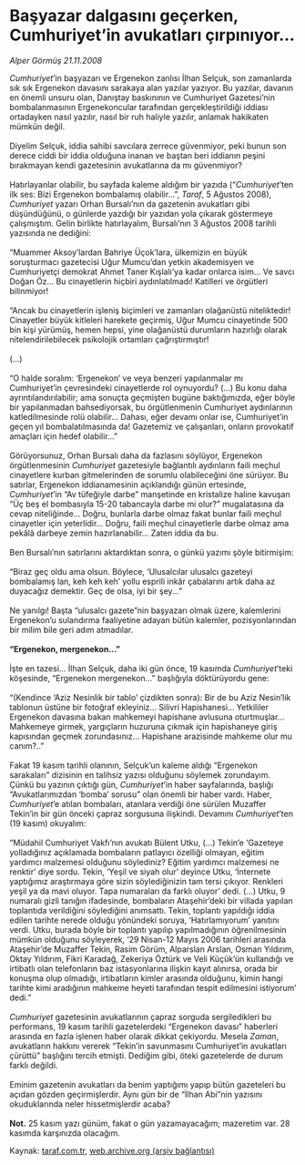 # Başyazar dalgasını geçerken, Cumhuriyet’in avukatları çırpınıyor...

*Alper Görmüş 21.11.2008*

<div class="yazi"><i>Cumhuriyet</i>’in başyazarı ve Ergenekon zanlısı İlhan Selçuk, son zamanlarda sık sık Ergenekon davasını sarakaya alan yazılar yazıyor. Bu yazılar, davanın en önemli unsuru olan, Danıştay baskınının ve Cumhuriyet Gazetesi’nin bombalanmasının Ergenekoncular tarafından gerçekleştirildiği iddiası ortadayken nasıl yazılır, nasıl bir ruh haliyle yazılır, anlamak hakikaten mümkün değil. <br/><br/>Diyelim Selçuk, iddia sahibi savcılara zerrece güvenmiyor, peki bunun son derece ciddi bir iddia olduğuna inanan ve baştan beri iddianın peşini bırakmayan kendi gazetesinin avukatlarına da mı güvenmiyor? <br/><br/>Hatırlayanlar olabilir, bu sayfada kaleme aldığım bir yazıda (“<i>Cumhuriyet</i>’ten ilk ses: Bizi Ergenekon bombalamış olabilir...”, <i>Taraf</i>, 5 Ağustos 2008), <i>Cumhuriyet </i>yazarı Orhan Bursalı’nın da gazetenin avukatları gibi düşündüğünü, o günlerde yazdığı bir yazıdan yola çıkarak göstermeye çalışmıştım. Gelin birlikte hatırlayalım, Bursalı’nın 3 Ağustos 2008 tarihli yazısında ne dediğini: <br/><br/>“Muammer Aksoy’lardan Bahriye Üçok’lara, ülkemizin en büyük soruşturmacı gazetecisi Uğur Mumcu’dan yetkin akademisyen ve Cumhuriyetçi demokrat Ahmet Taner Kışlalı’ya kadar onlarca isim... Ve savcı Doğan Öz... Bu cinayetlerin hiçbiri aydınlatılmadı! Katilleri ve örgütleri bilinmiyor! <br/><br/>“Ancak bu cinayetlerin işleniş biçimleri ve zamanları olağanüstü niteliktedir! Cinayetler büyük kitleleri harekete geçirmiş, Uğur Mumcu cinayetinde 500 bin kişi yürümüş, hemen hepsi, yine olağanüstü durumların hazırlığı olarak nitelendirilebilecek psikolojik ortamları çağrıştırmıştır! <br/><br/>(...) <br/><br/>“O halde soralım: ‘Ergenekon’ ve veya benzeri yapılanmalar mı Cumhuriyet’in çevresindeki cinayetlerde rol oynuyordu? (...) Bu konu daha ayrıntılandırılabilir; ama sonuçta geçmişten bugüne baktığımızda, eğer böyle bir yapılanmadan bahsediyorsak, bu örgütlenmenin Cumhuriyet aydınlarının katledilmesinde rolü olabilir... Dahası, eğer devamı onlar ise, Cumhuriyet’in geçen yıl bombalatılmasında da! Gazetemiz ve çalışanları, onların provokatif amaçları için hedef olabilir...” <br/><br/>Görüyorsunuz, Orhan Bursalı daha da fazlasını söylüyor, Ergenekon örgütlenmesinin <i>Cumhuriyet</i> gazetesiyle bağlantılı aydınların faili meçhul cinayetlere kurban gitmelerinden de sorumlu olabileceğini öne sürüyor. Bu satırlar, Ergenekon iddianamesinin açıklandığı günün ertesinde, <i>Cumhuriyet</i>’in “Av tüfeğiyle darbe” manşetinde en kristalize haline kavuşan “Üç beş el bombasıyla 15-20 tabancayla darbe mi olur?” mugalatasına da cevap niteliğinde... Doğru, bunlarla darbe olmaz fakat bunlar faili meçhul cinayetler için yeterlidir... Doğru, faili meçhul cinayetlerle darbe olmaz ama pekâlâ darbeye zemin hazırlanabilir... Zaten iddia da bu. <br/><br/>Ben Bursalı’nın satırlarını aktardıktan sonra, o günkü yazımı şöyle bitirmişim: <br/><br/>“Biraz geç oldu ama olsun. Böylece, ‘Ulusalcılar ulusalcı gazeteyi bombalamış lan, keh keh keh’ yollu esprili inkâr çabalarını artık daha az duyacağız demektir. Geç de olsa, iyi bir şey...” <br/><br/>Ne yanılgı! Başta “ulusalcı gazete”nin başyazarı olmak üzere, kalemlerini Ergenekon’u sulandırma faaliyetine adayan bütün kalemler, pozisyonlarından bir milim bile geri adım atmadılar. <b><br/><br/>“Ergenekon, mergenekon...”</b> <br/><br/>İşte en tazesi... İlhan Selçuk, daha iki gün önce, 19 kasımda <i>Cumhuriyet</i>’teki köşesinde, “Ergenekon mergenekon...” başlığıyla döktürüyordu gene: <br/><br/>“(Kendince ‘Aziz Nesinlik bir tablo’ çizdikten sonra): Bir de bu Aziz Nesin’lik tablonun üstüne bir fotoğraf ekleyiniz... Silivri Hapishanesi... Yetkililer Ergenekon davasına bakan mahkemeyi hapishane avlusuna oturtmuşlar... Mahkemeye girmek, yargıçların huzuruna çıkmak için hapishaneye giriş kapısından geçmek zorundasınız... Hapishane arazisinde mahkeme olur mu canım?..” <br/><br/>Fakat 19 kasım tarihli olanının, Selçuk’un kaleme aldığı “Ergenekon sarakaları” dizisinin en talihsiz yazısı olduğunu söylemek zorundayım. Çünkü bu yazının çıktığı gün, <i>Cumhuriyet</i>’in haber sayfalarında, başlığı “Avukatlarımızdan ‘bomba’ sorusu” olan önemli bir haber vardı. Haber, <i>Cumhuriyet</i>’e atılan bombaları, atanlara verdiği öne sürülen Muzaffer Tekin’in bir gün önceki çapraz sorgusuna ilişkindi. Devamını <i>Cumhuriyet</i>’ten (19 kasım) okuyalım: <br/><br/>“Müdahil Cumhuriyet Vakfı’nın avukatı Bülent Utku, (...) Tekin’e ‘Gazeteye yolladığınız açıklamada bombaların patlayıcı özelliği olmayan, eğitim yardımcı malzemesi olduğunu söylediniz? Eğitim yardımcı malzemesi ne renktir’ diye sordu. Tekin, ‘Yeşil ve siyah olur’ deyince Utku, ‘İnternete yaptığımız araştırmaya göre sizin söylediğinizin tam tersi çıkıyor. Renkleri yeşil ya da mavi oluyor. Tapa numaraları da farklı oluyor’ dedi. (...) Utku, 9 numaralı gizli tanığın ifadesinde, bombaların Ataşehir’deki bir villada yapılan toplantıda verildiğini söylediğini anımsattı. Tekin, toplantı yapıldığı iddia edilen tarihte nerede olduğu yönündeki soruya, ‘Hatırlamıyorum’ yanıtını verdi. Utku, burada böyle bir toplantı yapılıp yapılmadığının öğrenilmesinin mümkün olduğunu söyleyerek, ‘29 Nisan-12 Mayıs 2006 tarihleri arasında Ataşehir’de Muzaffer Tekin, Rasim Görüm, Alparslan Arslan, Osman Yıldırım, Oktay Yıldırım, Fikri Karadağ, Zekeriya Öztürk ve Veli Küçük’ün kullandığı ve irtibatlı olan telefonların baz istasyonlarına ilişkin kayıt alınırsa, orada bir konuşma olup olmadığı, irtibatların kimler arasında olduğunu, kimin hangi tarihte kimi aradığının mahkeme heyeti tarafından tespit edilmesini istiyorum’ dedi.” <i><br/><br/>Cumhuriyet</i> gazetesinin avukatlarının çapraz sorguda sergiledikleri bu performans, 19 kasım tarihli gazetelerdeki “Ergenekon davası” haberleri arasında en fazla işlenen haber olarak dikkat çekiyordu. Mesela <i>Zaman</i>, avukatların hakkını vererek “Tekin’in savunmasını Cumhuriyet’in avukatları çürüttü” başlığını tercih etmişti. Dediğim gibi, öteki gazetelerde de durum farklı değildi. <br/><br/>Eminim gazetenin avukatları da benim yaptığımı yapıp bütün gazeteleri bu açıdan gözden geçirmişlerdir. Aynı gün bir de “İlhan Abi”nin yazısını okuduklarında neler hissetmişlerdir acaba?<b> <br/><br/>Not.</b> 25 kasım yazı günüm, fakat o gün yazamayacağım; mazeretim var. 28 kasımda karşınızda olacağım.</div>

Kaynak: [taraf.com.tr](http://www.taraf.com.tr:80/alper-gormus/makale-basyazar-dalgasini-gecerken-cumhuriyetin.htm), [web.archive.org (arşiv bağlantısı)](http://web.archive.org/web/20100607041337/http://www.taraf.com.tr:80/alper-gormus/makale-basyazar-dalgasini-gecerken-cumhuriyetin.htm)
